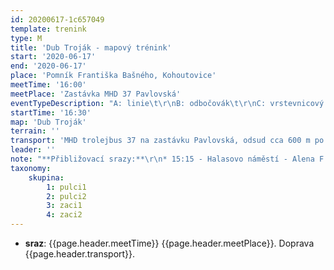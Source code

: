 ```yaml
---
id: 20200617-1c657049
template: trenink
type: M
title: 'Dub Troják - mapový trénink'
start: '2020-06-17'
end: '2020-06-17'
place: 'Pomník Františka Bašného, Kohoutovice'
meetTime: '16:00'
meetPlace: 'Zastávka MHD 37 Pavlovská'
eventTypeDescription: "A: linie\t\r\nB: odbočovák\t\r\nC: vrstevnicový COB"
startTime: '16:30'
map: 'Dub Troják'
terrain: ''
transport: 'MHD trolejbus 37 na zastávku Pavlovská, odsud cca 600 m po fáborcích na místo startu'
leader: ''
note: "**Přibližovací srazy:**\r\n* 15:15 - Halasovo náměstí - Alena F. (tel. 605 440 445)\r\n\t* *varianta MHD: 15:22 Autobus 44 - Anthropos 15:39,\t15:48\tTrolejbus 37 - Pavlovská 16:04*\r\n* 15:20 - Přívrat (parkoviště u Billy) - Lenka H. (tel. 737 353 537)\r\n\t* *varianta MHD: Přívrat 15:27\tAutobus 44 - Anthropos 15:38, 15:46\tTrolejbus 37 - Pavlovská 15:57*\t\r\nDejte opět dopředu vědět, kdo budet chtít srazů využít, případně kdo nabízíte odvoz autem."
taxonomy:
    skupina:
        1: pulci1
        2: pulci2
        3: zaci1
        4: zaci2
---
```

* **sraz**: {{page.header.meetTime}} {{page.header.meetPlace}}. Doprava {{page.header.transport}}.
